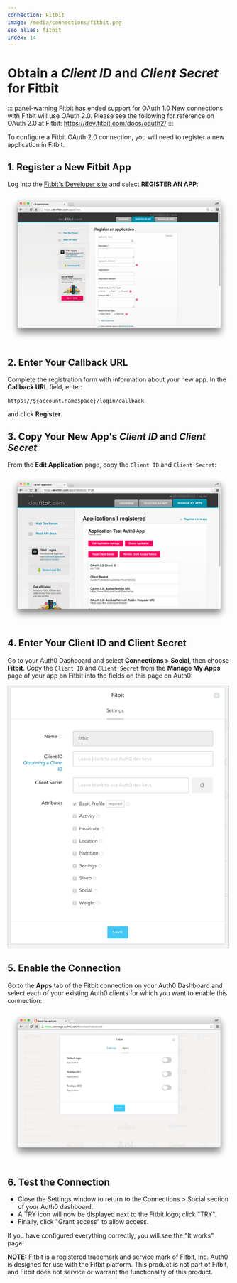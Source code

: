 ```yaml
---
connection: Fitbit
image: /media/connections/fitbit.png
seo_alias: fitbit
index: 14
---
```


# Obtain a *Client ID* and *Client Secret* for Fitbit

::: panel-warning Fitbit has ended support for OAuth 1.0
New connections with Fitbit will use OAuth 2.0. Please see the following for reference on OAuth 2.0 at Fitbit: https://dev.fitbit.com/docs/oauth2/
:::

To configure a Fitbit OAuth 2.0 connection, you will need to register a new application in Fitbit.

## 1. Register a New Fitbit App

Log into the [Fitbit's Developer site](https://dev.fitbit.com) and select **REGISTER AN APP**:

![](/media/articles/connections/social/fitbit/fitbit-register-oauth2.png)

## 2. Enter Your Callback URL

Complete the registration form with information about your new app. In the **Callback URL** field, enter:

	https://${account.namespace}/login/callback

and click **Register**.

## 3. Copy Your New App's *Client ID* and *Client Secret*

From the **Edit Application** page, copy the `Client ID` and `Client Secret`:

![](/media/articles/connections/social/fitbit/fitbit-manage-oauth2.png)

## 4. Enter Your Client ID and Client Secret

Go to your Auth0 Dashboard and select **Connections > Social**, then choose **Fitbit**. Copy the `Client ID` and `Client Secret` from the **Manage My Apps** page of your app on Fitbit into the fields on this page on Auth0:

![](/media/articles/connections/social/fitbit/fitbit-auth0-dashboard.png)

## 5. Enable the Connection

Go to the **Apps** tab of the Fitbit connection on your Auth0 Dashboard and select each of your existing Auth0 clients for which you want to enable this connection:

![](/media/articles/connections/social/fitbit/fitbit-apps.png)

## 6. Test the Connection

 - Close the Settings window to return to the Connections > Social section of your Auth0 dashboard.
 - A TRY icon will now be displayed next to the Fitbit logo; click "TRY".
 - Finally, click "Grant access" to allow access.

If you have configured everything correctly, you will see the "It works" page!

**NOTE:** Fitbit is a registered trademark and service mark of Fitbit, Inc. Auth0 is designed for use with the Fitbit platform. This product is not part of Fitbit, and Fitbit does not service or warrant the functionality of this product.
